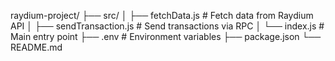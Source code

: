 raydium-project/
├── src/
│   ├── fetchData.js       # Fetch data from Raydium API
│   ├── sendTransaction.js # Send transactions via RPC
│   └── index.js           # Main entry point
├── .env                   # Environment variables
├── package.json
└── README.md